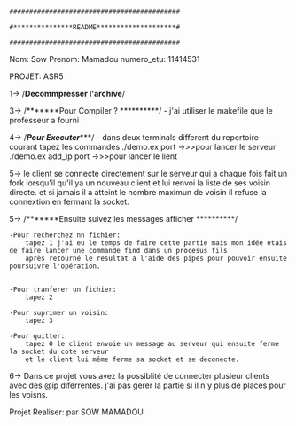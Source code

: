 									###########################################
									#***************README********************#
									###########################################
Nom: Sow
Prenom: Mamadou
numero_etu: 11414531

PROJET: ASR5

1-> /******Decommpresser l'archive******/

3-> /*******Pour Compiler ? **********/
	- j'ai utiliser le makefile que le professeur a	 fourni

4-> /*******Pour Executer**********/
	- dans deux terminals different du repertoire courant tapez les commandes
		./demo.ex port ->>>pour lancer le serveur
		./demo.ex add_ip port  ->>>pour lancer le lient

5-> le client se connecte directement sur le serveur qui a chaque fois fait un fork lorsqu'il qu'il ya un nouveau
    client et lui renvoi la liste de ses voisin directe. et si jamais il a atteint le nombre maximun de voisin 
    il refuse la connextion en fermant la socket.


5-> /*******Ensuite suivez les messages afficher **********/

	-Pour recherchez nn fichier:
		tapez 1 j'ai eu le temps de faire cette partie mais mon idée etais de faire lancer une commande find dans un procesus fils
		après retourné le resultat a l'aide des pipes pour pouvoir ensuite poursuivre l'opération. 
		

	-Pour tranferer un fichier:
		tapez 2

	-Pour suprimer un voisin:
		tapez 3 

	-Pour quitter:
		tapez 0 le client envoie un message au serveur qui ensuite ferme la socket du cote serveur 
		et le client lui même ferme sa socket et se deconecte.


6-> Dans ce projet vous avez la possiblité de connecter plusieur clients avec des  @ip diferrentes.
	j'ai pas gerer la partie si il n'y plus de places pour les voisns.

Projet Realiser: par SOW MAMADOU
